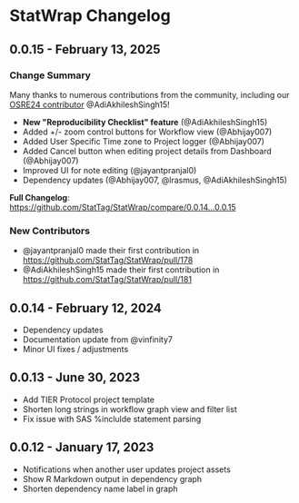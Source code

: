 # StatWrap Changelog

## 0.0.15 - February 13, 2025

### Change Summary

Many thanks to numerous contributions from the community, including our [OSRE24 contributor](https://ucsc-ospo.github.io/report/osre24/ucsc/statwrap/20241102-adi/) @AdiAkhileshSingh15!

- **New "Reproducibility Checklist" feature** (@AdiAkhileshSingh15)
- Added +/- zoom control buttons for Workflow view (@Abhijay007)
- Added User Specific Time zone to Project logger (@Abhijay007)
- Added Cancel button when editing project details from Dashboard (@Abhijay007)
- Improved UI for note editing (@jayantpranjal0)
- Dependency updates (@Abhijay007, @lrasmus, @AdiAkhileshSingh15)

**Full Changelog**: https://github.com/StatTag/StatWrap/compare/0.0.14...0.0.15

### New Contributors

- @jayantpranjal0 made their first contribution in https://github.com/StatTag/StatWrap/pull/178
- @AdiAkhileshSingh15 made their first contribution in https://github.com/StatTag/StatWrap/pull/181

## 0.0.14 - February 12, 2024

- Dependency updates
- Documentation update from @vinfinity7
- Minor UI fixes / adjustments

## 0.0.13 - June 30, 2023

- Add TIER Protocol project template
- Shorten long strings in workflow graph view and filter list
- Fix issue with SAS %inclulde statement parsing

## 0.0.12 - January 17, 2023

- Notifications when another user updates project assets
- Show R Markdown output in dependency graph
- Shorten dependency name label in graph
